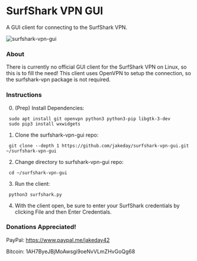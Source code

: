 # SurfShark VPN GUI

A GUI client for connecting to the SurfShark VPN.

![surfshark-vpn-gui](https://user-images.githubusercontent.com/554899/79762280-8f876b00-82f0-11ea-9d4a-e050498f8bc7.png)

### About
There is currently no official GUI client for the SurfShark VPN on Linux, so this is to fill the need! This client uses OpenVPN to setup the connection, so the surfshark-vpn package is not required.

### Instructions

0. (Prep) Install Dependencies:
  ```
   sudo apt install git openvpn python3 python3-pip libgtk-3-dev
   sudo pip3 install wxwidgets
  ```
1. Clone the surfshark-vpn-gui repo:
  ```
   git clone --depth 1 https://github.com/jakeday/surfshark-vpn-gui.git ~/surfshark-vpn-gui
  ```
2. Change directory to surfshark-vpn-gui repo:
  ```
   cd ~/surfshark-vpn-gui
  ```
3. Run the client:
  ```
   python3 surfshark.py
  ```
4. With the client open, be sure to enter your SurfShark credentials by clicking File and then Enter Credentials.

### Donations Appreciated!

PayPal: https://www.paypal.me/jakeday42

Bitcoin: 1AH7ByeJBjMoAwsgi9oeNvVLmZHvGoQg68
